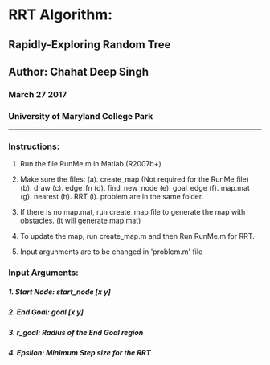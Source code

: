# RRT Algorithm: 
## Rapidly-Exploring Random Tree

## Author: Chahat Deep Singh
### March 27 2017
### University of Maryland College Park
 -----------------------------------
 
### Instructions: 
 1. Run the file RunMe.m in Matlab (R2007b+)
 2. Make sure the files:
 	(a). create_map (Not required for the RunMe file)
 	(b). draw
 	(c). edge_fn
 	(d). find_new_node
 	(e). goal_edge
 	(f). map.mat
 	(g). nearest
 	(h). RRT 
  (i). problem
 	are in the same folder.
 	
 3. If there is no map.mat, run create_map file to generate
 	the map with obstacles. (it will generate map.mat)
 4. To update the map, run create_map.m and then Run RunMe.m for RRT.
 5. Input argunments are to be changed in 'problem.m' file

### Input Arguments:
##### 1. Start Node: start_node [x y]
##### 2. End Goal: goal [x y]
##### 3. r_goal: Radius of the End Goal region
##### 4. Epsilon: Minimum Step size for the RRT

